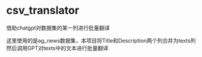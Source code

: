 # csv_translator
借助chatgpt对数据集的某一列进行批量翻译

这里使用的是ag_news数据集，本项目将Title和Description两个列合并为texts列
然后调用GPT对texts中的文本进行批量翻译
